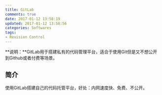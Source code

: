 ```yaml
---
title: GitLab
comments: true
date: 2017-01-12 13:58:19
updated: 2017-01-12 13:58:56
categories: Softwares
tags:
- Revision Control
---
```


**说明：**GitLab用于搭建私有的代码管理平台，适合于使用Git但是又不想公开到Github或者付费等场景。
<!-- more -->

## 简介

使用GitLab搭建自己的代码托管平台，好处：内网速度快、免费、不公开。
